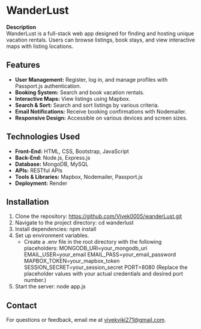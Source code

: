 # WanderLust

**Description**  
WanderLust is a full-stack web app designed for finding and hosting unique vacation rentals. Users can browse listings, book stays, and view interactive maps with listing locations.

## Features

- **User Management:** Register, log in, and manage profiles with Passport.js authentication.
- **Booking System:** Search and book vacation rentals.
- **Interactive Maps:** View listings using Mapbox.
- **Search & Sort:** Search and sort listings by various criteria.
- **Email Notifications:** Receive booking confirmations with Nodemailer.
- **Responsive Design:** Accessible on various devices and screen sizes.

## Technologies Used

- **Front-End:** HTML, CSS, Bootstrap, JavaScript
- **Back-End:** Node.js, Express.js
- **Database:** MongoDB, MySQL
- **APIs:** RESTful APIs
- **Tools & Libraries:** Mapbox, Nodemailer, Passport.js
- **Deployment:** Render

## Installation

1. Clone the repository:
   https://github.com/Vivek0005/wanderLust.git
3. Navigate to the project directory:
   cd wanderlust
4. Install dependencies:
   npm install
5. Set up environment variables.
   - Create a .env file in the root directory with the following placeholders:
  MONGODB_URI=your_mongodb_uri
  EMAIL_USER=your_email
  EMAIL_PASS=your_email_password
  MAPBOX_TOKEN=your_mapbox_token
  SESSION_SECRET=your_session_secret
  PORT=8080
(Replace the placeholder values with your actual credentials and desired port number.)
6. Start the server:
   node app.js

## Contact
For questions or feedback, email me at vivekviki271@gmail.com.
